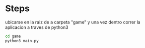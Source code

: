 # Steps

ubicarse en la raiz de a carpeta "game" y una vez dentro correr la aplicacion a traves de python3

```sh
cd game
python3 main.py

```